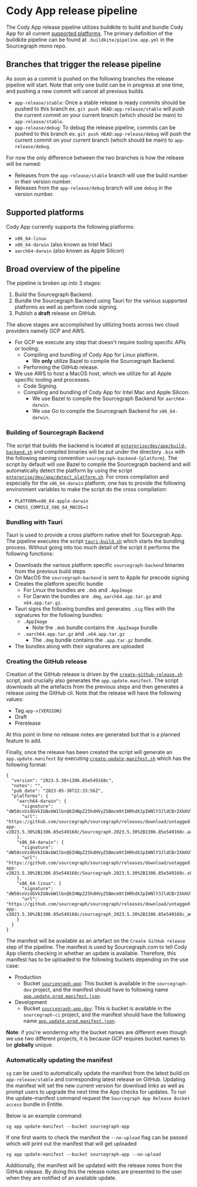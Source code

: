 # Cody App release pipeline

The Cody App release pipeline utilizes buildkite to build and bundle Cody App for all current [supported platforms](#supported-platforms). The primary definition of the buildkite pipeline can be found at `.buildkite/pipeline.app.yml` in the Sourcegraph mono repo.

## Branches that trigger the release pipeline

As soon as a commit is pushed on the following branches the release pipeline will start. Note that only one build can be in progress at one time, and pushing a new commit will cancel all previous builds.

- `app-release/stable`: Once a stable release is ready commits should be pushed to this branch ex. `git push HEAD:app-release/stable` will push the current commit on your current branch (which should be main) to `app-release/stable`.
- `app-release/debug`: To debug the release pipeline, commits can be pushed to this branch ex. `git push HEAD:app-release/debug` will push the current commit on your current branch (which should be main) to `app-release/debug`.

For now the only difference between the two branches is how the release will be named:

- Releases from the `app-release/stable` branch will use the build number in their version number.
- Releases from the `app-release/debug` branch will use `debug` in the version number.

## Supported platforms

Cody App currently supports the following platforms:

- `x86_64-linux`
- `x86_64-darwin` (also known as Intel Mac)
- `aarch64-darwin` (also known as Apple Silicon)

## Broad overview of the pipeline

The pipeline is broken up into 3 stages:

1. Build the Sourcegraph Backend.
2. Bundle the Sourcegraph Backend using Tauri for the various supported platforms as well as perform code signing.
3. Publish a **draft** release on GitHub.

The above stages are accomplished by utilizing hosts across two cloud providers namely GCP and AWS.

- For GCP we execute any step that doesn't require tooling specific APIs or tooling.
  - Compiling and bundling of Cody App for Linux platform.
    - We **only** utilize Bazel to compile the Sourcegraph Backend.
  - Performing the GitHub release.
- We use AWS to host a MacOS host, which we utilize for all Apple specific tooling and processes.
  - Code Signing.
  - Compiling and bundling of Cody App for Intel Mac and Apple Silicon.
    - We use Bazel to compile the Sourcegraph Backend for `aarch64-darwin`.
    - We use Go to compile the Sourcegraph Backend for `x86_64-darwin`.

### Building of Sourcegraph Backend

The script that builds the backend is located at [`enterprise/dev/app/build-backend.sh`](https://sourcegraph.sourcegraph.com/github.com/sourcegraph/sourcegraph@4cb14a729d2bcd86b47c6ee65f6fe7e34d2ff782/-/blob/enterprise/dev/app/build-backend.sh) and compiled binaries will be put under the directory `.bin` with the following naming convention `sourcegraph-backend-{platform}`. The script by default will use Bazel to compile the Sourcegraph backend and will automatically detect the platform by using the script [`enterprise/dev/app/detect_platform.sh`](https://sourcegraph.sourcegraph.com/github.com/sourcegraph/sourcegraph@4cb14a729d2bcd86b47c6ee65f6fe7e34d2ff782/-/blob/enterprise/dev/app/detect-platform.sh). For cross compilation and especially for the `x86_64-darwin` platform, one has to provide the following environment variables to make the script do the cross compilation:

- `PLATFORM=x86_64-apple-darwin`
- `CROSS_COMPILE_X86_64_MACOS=1`


### Bundling with Tauri

Tauri is used to provide a cross platform native shell for Sourcegrah App. The pipeline executes the script [`tauri-build.sh`](https://sourcegraph.sourcegraph.com/github.com/sourcegraph/sourcegraph@4cb14a729d2bcd86b47c6ee65f6fe7e34d2ff782/-/blob/enterprise/dev/app/tauri-build.sh) which starts the bundling process. Without going into too much detail of the script it performs the following functions:

- Downloads the various platform specific `sourcegraph-backend` binaries from the previous build steps
- On MacOS the `sourcegraph-backend` is sent to Apple for precode signing
- Creates the platform specific bundle
  - For Linux the bundles are `.deb` and `.AppImage`
  - For Darwin the bundles are `.dmg`, `aarch64.app.tar.gz` and `x64.app.tar.gz`.
- Tauri signs the following bundles and generates `.sig` files with the signatures for the following bundles:
  - `.AppImage`
    - Note the `.deb` bundle contains the `.AppImage` bundle.
  - `.aarch64.app.tar.gz` and `.x64.app.tar.gz`
    - The `.dmg` bundle contains the `.app.tar.gz` bundle.
- The bundles along with their signatures are uploaded

### Creating the GitHub release

Creation of the GitHub release is driven by the [`create-github-release.sh`](https://sourcegraph.sourcegraph.com/github.com/sourcegraph/sourcegraph@4cb14a729d2bcd86b47c6ee65f6fe7e34d2ff782/-/blob/enterprise/dev/app/create-github-release.sh) script, and crucially also generates the `app.update.manifest`. The script downloads all the artefacts from the previous steps and then generates a release using the GitHub cli. Note that the release will have the following values:

- Tag `app-v{VERSION}`
- Draft
- Prerelease

At this point in time no release notes are generated but that is a planned feature to add.

Finally, once the release has been created the script will generate an `app.update.manifest` by executing [`create-update-manifest.sh`](https://sourcegraph.sourcegraph.com/github.com/sourcegraph/sourcegraph@4cb14a729d2bcd86b47c6ee65f6fe7e34d2ff782/-/blob/enterprise/dev/app/create-update-manifest.sh) which has the following format:

```
{
  "version": "2023.5.30+1306.85e549168c",
  "notes": "",
  "pub_date": "2023-05-30T22:33:56Z",
  "platforms": {
    "aarch64-darwin": {
      "signature": "dW50cnVzdGVkIGNvbW1lbnQ6IHNpZ25hdHVyZSBmcm9tIHRhdXJpIHNlY3JldCBrZXkKUlVRMXp3Y3ZEa1JXajgyZk1CYWZkQjFrWjdzU0ZNT0twQ3ZESm1YMDVhZ3U5MTIycGFFakUwUElKOUt2N0JIZXhCZE9NaVgwSHhrYjZFcU42TDBEaGVlcW1QRXRnNzNuMFFJPQp0cnVzdGVkIGNvbW1lbnQ6IHRpbWVzdGFtcDoxNjg1NDg1NjMxCWZpbGU6U291cmNlZ3JhcGguYXBwLnRhci5negp1RUZLT1B4c0lJcWI3YlI5MzlXM0lKSU5McGJsQ2RNM0JsVXVUenhzTjJRSHpEWGpOMWpyVkc2ZkYwam1hYi9maSs4MnBkYWliK09GRml4ZXUwTVdBQT09Cg==",
      "url": "https://github.com/sourcegraph/sourcegraph/releases/download/untagged-app-v2023.5.30%2B1306.85e549168c/Sourcegraph.2023.5.30%2B1306.85e549168c.aarch64.app.tar.gz"
    },
    "x86_64-darwin": {
      "signature": "dW50cnVzdGVkIGNvbW1lbnQ6IHNpZ25hdHVyZSBmcm9tIHRhdXJpIHNlY3JldCBrZXkKUlVRMXp3Y3ZEa1JXanpyWXJqd3dUcnZVczRES052REZybjdkaWNHYjY1alVnQjYxaERyOTZURHdnMVBrMlVWUmtaRFFIYnpBREN2NkxVNFFKM3B4V3pHdFlTZDhWYnliR3dVPQp0cnVzdGVkIGNvbW1lbnQ6IHRpbWVzdGFtcDoxNjg1NDg1OTY3CWZpbGU6U291cmNlZ3JhcGguYXBwLnRhci5negpFdGg3cEVIVk90L1owUHhJQ0hBY0o1UkgwZllJdHRFNnJ6Ly9hSzQ0WURkNU5zcDdaK2RCcWhsSjRNVWF4NXpIeURsSWVwYnZKaElGK0RPc1cwMktEQT09Cg==",
      "url": "https://github.com/sourcegraph/sourcegraph/releases/download/untagged-app-v2023.5.30%2B1306.85e549168c/Sourcegraph.2023.5.30%2B1306.85e549168c.x86_64.app.tar.gz"
    },
    "x86_64-linux": {
      "signature": "dW50cnVzdGVkIGNvbW1lbnQ6IHNpZ25hdHVyZSBmcm9tIHRhdXJpIHNlY3JldCBrZXkKUlVRMXp3Y3ZEa1JXandyRWNReDc1TGZqTEFJaUxYcEtjWWFHSEpJZndkTnkrQVlKWSt2SHRXRGcxME5LbHhzenRYVktSdHE3YnRYQk90TjFIeXBjcVIweXBqWENuL3cyVHdJPQp0cnVzdGVkIGNvbW1lbnQ6IHRpbWVzdGFtcDoxNjg1NDg1OTQxCWZpbGU6c291cmNlZ3JhcGhfMjAyMy41LjMwKzEzMDYuODVlNTQ5MTY4Y19hbWQ2NC5BcHBJbWFnZS50YXIuZ3oKVkpSa3YvYStUTEVJQytsK21IWUtXWXFXOVp0Mk9FQUVuUTB4YUk1N0w3V1dCV0p5UzJCRkM0bjQ5NGdIQUJCaGF3VUN4UHlhZEl1UnVzN3YwYXM3RHc9PQo=",
      "url": "https://github.com/sourcegraph/sourcegraph/releases/download/untagged-app-v2023.5.30%2B1306.85e549168c/sourcegraph_2023.5.30%2B1306.85e549168c_amd64.AppImage.tar.gz"
    }
  }
}
```

The manifest will be available as an artefact on the `Create GitHub release` step of the pipeline. The manifest is used by Sourcegraph.com to tell Cody App clients checking in whether an update is available. Therefore, this manifest has to be uploaded to the following buckets depending on the use case:

- Production
  - Bucket [`sourcegraph-app`](https://sourcegraph.sourcegraph.com/github.com/sourcegraph/sourcegraph/-/blob/cmd/frontend/internal/app/updatecheck/app_update_checker.go?L25): This bucket is available in the `sourcegraph-dev` project, and the manifest should have to following name [`app.update.prod.manifest.json`](https://sourcegraph.sourcegraph.com/github.com/sourcegraph/sourcegraph/-/blob/cmd/frontend/internal/app/updatecheck/app_update_checker.go?L31).
- Development
  - Bucket [`sourcegraph-app-dev`](https://sourcegraph.sourcegraph.com/github.com/sourcegraph/sourcegraph/-/blob/cmd/frontend/internal/app/updatecheck/app_update_checker.go?L28): This is bucket is available in the `sourcegraph-ci` project, and the manifest should have the following name [`app.update.prod.manifest.json`](https://sourcegraph.sourcegraph.com/github.com/sourcegraph/sourcegraph/-/blob/cmd/frontend/internal/app/updatecheck/app_update_checker.go?L31).

__Note__: if you're wondering why the bucket names are different even though we use two different projects, it is because GCP requires bucket names to be **globally** unique.

### Automatically updating the manifest

`sg` can be used to automatically update the manifest from the latest build on `app-release/stable` and corresponding latest release on GitHub. Updating the manifest will set the new current version for download links as well as prompt users to upgrade the next time the App checks for  updates. To run the update-manifest command request the `Sourcegraph App Release Bucket access` bundle in Entitle. 

Below is an example command:

```
sg app update-manifest --bucket sourcegraph-app
```

If one first wants to check the manifest the `--no-upload` flag can be passed which will print out the manifest that will get uploaded
```
sg app update-manifest --bucket sourcegraph-app --no-upload
```

Additionally, the manifest will be updated with the release notes from the GitHub release. By doing this the release notes are presented to the user when they are notified of an available update.
